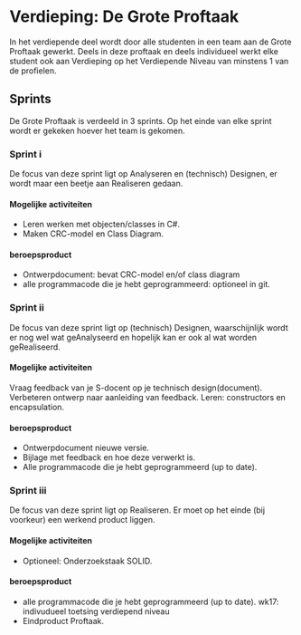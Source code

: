 # Verdieping: De Grote Proftaak

In het verdiepende deel wordt door alle studenten in een team aan de Grote Proftaak
gewerkt. Deels in deze proftaak en deels individueel werkt elke student ook
aan Verdieping op het Verdiepende Niveau van minstens 1 van de profielen.


## Sprints
De Grote Proftaak is verdeeld in 3 sprints. Op het einde van elke sprint wordt er gekeken hoever het team is gekomen.



### Sprint i
De focus van deze sprint ligt op Analyseren en (technisch) Designen, er wordt maar een beetje aan Realiseren gedaan.

#### Mogelijke activiteiten
- Leren werken met objecten/classes in C#.
- Maken CRC-model en Class Diagram.

#### beroepsproduct
- Ontwerpdocument: bevat CRC-model en/of class diagram
- alle programmacode die je hebt geprogrammeerd: optioneel in git.



### Sprint ii
De focus van deze sprint ligt op (technisch) Designen, waarschijnlijk wordt er nog wel wat geAnalyseerd en hopelijk kan er ook al wat worden geRealiseerd.

#### Mogelijke activiteiten
Vraag feedback van je S-docent op je technisch design(document).
Verbeteren ontwerp naar aanleiding van feedback.
Leren: constructors en encapsulation.

#### beroepsproduct
- Ontwerpdocument nieuwe versie.
- Bijlage met feedback en hoe deze verwerkt is.
- Alle programmacode die je hebt geprogrammeerd (up to date).



### Sprint iii
De focus van deze sprint ligt op Realiseren. Er moet op het einde (bij voorkeur) een werkend product liggen.

#### Mogelijke activiteiten

- Optioneel: Onderzoekstaak SOLID.


#### beroepsproduct
- alle programmacode die je hebt geprogrammeerd (up to date).
    wk17: indivudueel toetsing verdiepend niveau
- Eindproduct Proftaak.
